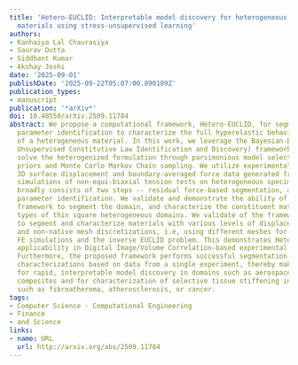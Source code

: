 ```yaml
---
title: 'Hetero-EUCLID: Interpretable model discovery for heterogeneous hyperelastic
  materials using stress-unsupervised learning'
authors:
- Kanhaiya Lal Chaurasiya
- Saurav Dutta
- Siddhant Kumar
- Akshay Joshi
date: '2025-09-01'
publishDate: '2025-09-22T05:07:00.890109Z'
publication_types:
- manuscript
publication: '*arXiv*'
doi: 10.48550/arXiv.2509.11784
abstract: We propose a computational framework, Hetero-EUCLID, for segmentation and
  parameter identification to characterize the full hyperelastic behavior of all constituents
  of a heterogeneous material. In this work, we leverage the Bayesian-EUCLID (Efficient
  Unsupervised Constitutive Law Identification and Discovery) framework to efficiently
  solve the heterogenized formulation through parsimonious model selection using sparsity-promoting
  priors and Monte Carlo Markov Chain sampling. We utilize experimentally observable
  3D surface displacement and boundary-averaged force data generated from Finite Element
  simulations of non-equi-biaxial tension tests on heterogeneous specimens. The framework
  broadly consists of two steps -- residual force-based segmentation, and constitutive
  parameter identification. We validate and demonstrate the ability of the proposed
  framework to segment the domain, and characterize the constituent materials on various
  types of thin square heterogeneous domains. We validate of the framework's ability
  to segment and characterize materials with various levels of displacement noises
  and non-native mesh discretizations, i.e, using different meshes for the forward
  FE simulations and the inverse EUCLID problem. This demonstrates Hetero-EUCLID framework's
  applicability in Digital Image/Volume Correlation-based experimental scenarios.
  Furthermore, the proposed framework performs successful segmentation and material
  characterizations based on data from a single experiment, thereby making it viable
  for rapid, interpretable model discovery in domains such as aerospace and defense
  composites and for characterization of selective tissue stiffening in medical conditions
  such as fibroatheroma, atherosclerosis, or cancer.
tags:
- Computer Science - Computational Engineering
- Finance
- and Science
links:
- name: URL
  url: http://arxiv.org/abs/2509.11784
---
```

